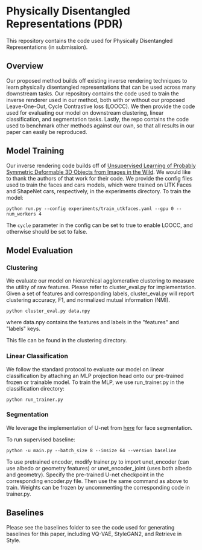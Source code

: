 # Physically Disentangled Representations (PDR)

This repository contains the code used for Physically Disentangled Representations (in submission).


## Overview

Our proposed method builds off existing inverse rendering techniques to learn physically disentangled representations that can be used across many downstream tasks. Our repository contains the code used to train the inverse renderer used in our method, both with or without our proposed Leave-One-Out, Cycle Contrastive loss (LOOCC). We then provide the code used for evaluating our model on downstream clustering, linear classification, and segmentation tasks. Lastly, the repo contains the code used to benchmark other methods against our own, so that all results in our paper can easily be reproduced.

## Model Training

Our inverse rendering code builds off of [Unsupervised Learning of Probably Symmetric Deformable 3D Objects from Images in the Wild](https://github.com/elliottwu/unsup3d). We would like to thank the authors of that work for their code. We provide the config files used to train the faces and cars models, which were trained on UTK Faces and ShapeNet cars, respectively, in the experiments directory. To train the model:

```
python run.py --config experiments/train_utkfaces.yaml --gpu 0 --num_workers 4
```

The `cycle` parameter in the config can be set to true to enable LOOCC, and otherwise should be set to false.

## Model Evaluation

### Clustering

We evaluate our model on hierarchical agglomerative clustering to measure the utility of raw features. Please refer to cluster\_eval.py for implementation. Given a set of features and corresponding labels, cluster\_eval.py will report clustering accuracy, F1, and normalized mutual information (NMI).

```
python cluster_eval.py data.npy
```

where data.npy contains the features and labels in the "features" and "labels" keys.

This file can be found in the clustering directory.

### Linear Classification

We follow the standard protocol to evaluate our model on linear classification by attaching an MLP projection head onto our pre-trained frozen or trainable model. To train the MLP, we use run\_trainer.py in the classification directory:

```
python run_trainer.py
```

### Segmentation

We leverage the implementation of U-net from [here](https://github.com/switchablenorms/CelebAMask-HQ/tree/master/face_parsing) for face segmentation.

To run supervised baseline:

```
python -u main.py --batch_size 8 --imsize 64 --version baseline
```

To use pretrained encoder, modify trainer.py to import unet\_encoder (can use albedo or geometry features) or unet\_encoder\_joint (uses both albedo and geometry). Specify the pre-trained U-net checkpoint in the corresponding encoder.py file. Then use the same command as above to train. Weights can be frozen by uncommenting the corresponding code in trainer.py.

## Baselines

Please see the baselines folder to see the code used for generating baselines for this paper, including VQ-VAE, StyleGAN2, and Retrieve in Style.
